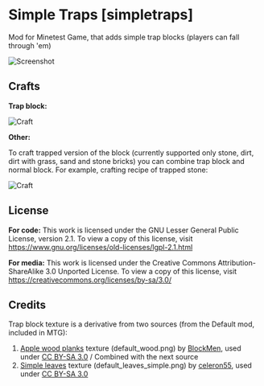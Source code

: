 # Simple Traps [simpletraps]
Mod for Minetest Game, that adds simple trap blocks (players can fall through 'em)

![Screenshot](https://content.minetest.net/uploads/b1ab0b775d.png)

## Crafts
**Trap block:**

![Craft](https://content.minetest.net/uploads/681a25ed5b.png)

**Other:**

To craft trapped version of the block (currently supported only stone, dirt, dirt with grass, sand and stone bricks) you can combine trap block and normal block.
For example, crafting recipe of trapped stone:

![Craft](https://content.minetest.net/uploads/e3a73aa318.png)

## License
**For code:** This work is licensed under the GNU Lesser General Public License, version 2.1. To view a copy of this license, visit https://www.gnu.org/licenses/old-licenses/lgpl-2.1.html

**For media:** This work is licensed under the Creative Commons Attribution-ShareAlike 3.0 Unported License. To view a copy of this license, visit https://creativecommons.org/licenses/by-sa/3.0/

## Credits
Trap block texture is a derivative from two sources (from the Default mod, included in MTG):

1. [Apple wood planks](https://github.com/minetest/minetest_game/blob/master/mods/default/textures/default_wood.png) texture (default_wood.png) by [BlockMen](https://github.com/BlockMen), used under [CC BY-SA 3.0](https://creativecommons.org/licenses/by-sa/3.0/) / Combined with the next source
2. [Simple leaves](https://github.com/minetest/minetest_game/blob/master/mods/default/textures/default_leaves_simple.png) texture (default_leaves_simple.png) by [celeron55](https://github.com/celeron55), used under [CC BY-SA 3.0](https://creativecommons.org/licenses/by-sa/3.0/)

